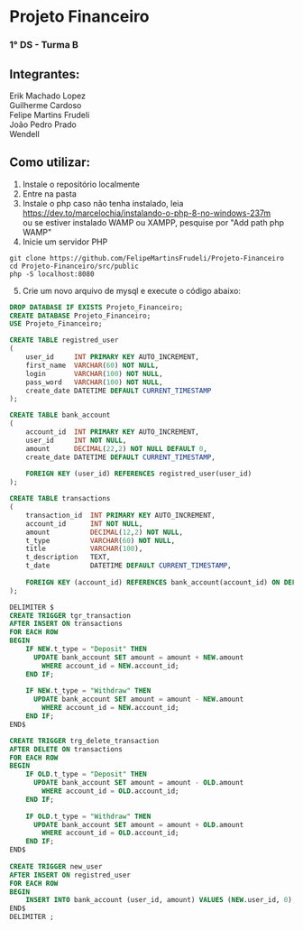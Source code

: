 # Projeto Financeiro

### 1° DS - Turma B

## Integrantes:
Erik Machado Lopez <br/>
Guilherme Cardoso <br/> 
Felipe Martins Frudeli <br/>
João Pedro Prado <br/>
Wendell <br/>


## Como utilizar:

1. Instale o repositório localmente
2. Entre na pasta
3. Instale o php caso não tenha instalado, leia  https://dev.to/marcelochia/instalando-o-php-8-no-windows-237m <br/>
ou se estiver instalado WAMP ou XAMPP, pesquise por "Add path php WAMP"
4. Inicie um servidor PHP

```
git clone https://github.com/FelipeMartinsFrudeli/Projeto-Financeiro
cd Projeto-Financeiro/src/public
php -S localhost:8080
```

5. Crie um novo arquivo de mysql e execute o código abaixo:

```sql
DROP DATABASE IF EXISTS Projeto_Financeiro;
CREATE DATABASE Projeto_Financeiro;
USE Projeto_Financeiro;

CREATE TABLE registred_user
(
	user_id 	INT PRIMARY KEY AUTO_INCREMENT,
    first_name	VARCHAR(60) NOT NULL,
    login		VARCHAR(100) NOT NULL,
    pass_word	VARCHAR(100) NOT NULL,
    create_date	DATETIME DEFAULT CURRENT_TIMESTAMP
);

CREATE TABLE bank_account 
(
	account_id 	INT PRIMARY KEY AUTO_INCREMENT,
    user_id		INT	NOT NULL,
    amount		DECIMAL(22,2) NOT NULL DEFAULT 0,
    create_date	DATETIME DEFAULT CURRENT_TIMESTAMP,
    
    FOREIGN KEY (user_id) REFERENCES registred_user(user_id)
);

CREATE TABLE transactions
(
	transaction_id	INT PRIMARY KEY AUTO_INCREMENT,
    account_id		INT NOT NULL,
    amount			DECIMAL(12,2) NOT NULL,
    t_type			VARCHAR(60) NOT NULL,
	title			VARCHAR(100),
    t_description 	TEXT,
    t_date			DATETIME DEFAULT CURRENT_TIMESTAMP,
    
    FOREIGN KEY (account_id) REFERENCES bank_account(account_id) ON DELETE CASCADE
);

DELIMITER $
CREATE TRIGGER tgr_transaction 
AFTER INSERT ON transactions 
FOR EACH ROW
BEGIN
	IF NEW.t_type = "Deposit" THEN 
	  UPDATE bank_account SET amount = amount + NEW.amount
		WHERE account_id = NEW.account_id;
	END IF;
    
	IF NEW.t_type = "Withdraw" THEN 
	  UPDATE bank_account SET amount = amount - NEW.amount
		WHERE account_id = NEW.account_id;
	END IF;
END$

CREATE TRIGGER trg_delete_transaction
AFTER DELETE ON transactions
FOR EACH ROW
BEGIN
	IF OLD.t_type = "Deposit" THEN 
	  UPDATE bank_account SET amount = amount - OLD.amount
		WHERE account_id = OLD.account_id;
	END IF;
    
	IF OLD.t_type = "Withdraw" THEN 
	  UPDATE bank_account SET amount = amount + OLD.amount
		WHERE account_id = OLD.account_id;
	END IF;
END$
	
CREATE TRIGGER new_user
AFTER INSERT ON registred_user
FOR EACH ROW
BEGIN
	INSERT INTO bank_account (user_id, amount) VALUES (NEW.user_id, 0);
END$
DELIMITER ;
```
